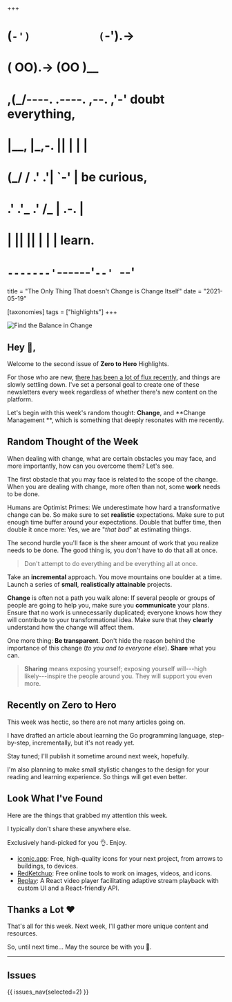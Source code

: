 +++
#   (`-')           (`-').->
#   ( OO).->        (OO )__
# ,(_/----. .----. ,--. ,'-' doubt everything,
# |__,    |\_,-.  ||  | |  |
#  (_/   /    .' .'|  `-'  | be curious,
#  .'  .'_  .'  /_ |  .-.  |
# |       ||      ||  | |  | learn.
# `-------'`------'`--' `--'

title = "The Only Thing That doesn't Change is Change Itself"
date = "2021-05-19"

[taxonomies]
tags = ["highlights"]
+++

![Find the Balance in Change](/images/size/w1200/2024/03/change.png)

## Hey 👋,

Welcome to the second issue of **Zero to Hero** Highlights.

For those who are
new, [there has been a lot of flux recently](@/about/a-new-hope.md),
and things are slowly settling down. I've set a personal goal to create one of
these newsletters every week regardless of whether there's new content on the
platform.

Let's begin with this week's random thought: **Change**, and **Change Management
**, which is something that deeply resonates with me recently.

## Random Thought of the Week

When dealing with change, what are certain obstacles you may face, and more
importantly, how can you overcome them? Let's see.

The first obstacle that you may face is related to the scope of the change. When
you are dealing with change, more often than not, some **work** needs to be
done.

Humans are Optimist Primes: We underestimate how hard a transformative change
can be. So make sure to set **realistic** expectations. Make sure to put enough
time buffer around your expectations. Double that buffer time, then double it
once more: Yes, we are "*that bad*" at estimating things.

The second hurdle you'll face is the sheer amount of work that you realize needs
to be done. The good thing is, you don't have to do that all at once.

> Don't attempt to do everything and be everything all at once.

Take an **incremental** approach. You move mountains one boulder at a time.
Launch a series of **small**, **realistically attainable** projects.

**Change** is often not a path you walk alone: If several people or groups of
people are going to help you, make sure you **communicate** your plans. Ensure
that no work is unnecessarily duplicated; everyone knows how they will
contribute to your transformational idea. Make sure that they **clearly**
understand how the change will affect them.

One more thing: **Be transparent**. Don't hide the reason behind the importance
of this change (*to you and to everyone else*). **Share** what you can.

> **Sharing** means exposing yourself; exposing yourself will---high
> likely---inspire the people around you. They will support you even more.

## Recently on **Zero to Hero**

This week was hectic, so there are not many articles going on.

I have drafted an article about learning the Go programming language,
step-by-step, incrementally, but it's not ready yet.

Stay tuned; I'll publish it sometime around next week, hopefully.

I'm also planning to make small stylistic changes to the design for your reading
and learning experience. So things will get even better.

## Look What I've Found

Here are the things that grabbed my attention this week.

I typically don't share these anywhere else.

Exclusively hand-picked for you 👌. Enjoy.

* [iconic.app](https://iconic.app/): Free, high-quality icons for your next
  project, from arrows to buildings, to devices.
* [RedKetchup](https://redketchup.io/): Free online tools to work on images,
  videos, and icons.
* [Replay](https://github.com/vimond/replay): A React video player facilitating
  adaptive stream playback with custom UI and a React-friendly API.

## Thanks a Lot ❤️

That's all for this week. Next week, I'll gather more unique content and
resources.

So, until next time... May the source be with you 🦄.

--------

## Issues

{{ issues_nav(selected=2) }}